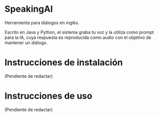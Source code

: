 # SpeakingAI
Herramienta para diálogos en inglés.  

Escrito en Java y Python, el sistema graba tu voz y la utiliza como prompt para la IA, cuya respuesta es reproducida como audio con el objetivo de mantener un diálogo.  

# Instrucciones de instalación

(Pendiente de redactar)  

# Instrucciones de uso

(Pendiente de redactar)
